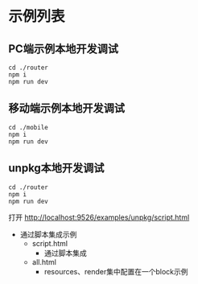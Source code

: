 # 示例列表

## PC端示例本地开发调试
```
cd ./router
npm i
npm run dev
```

## 移动端示例本地开发调试
```
cd ./mobile
npm i
npm run dev
```

## unpkg本地开发调试
```
cd ./router
npm i
npm run dev
```
打开 [http://localhost:9526/examples/unpkg/script.html]()

- 通过脚本集成示例
    - script.html
        - 通过脚本集成
    - all.html
        - resources、render集中配置在一个block示例

